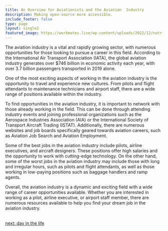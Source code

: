 ```yaml
---
title: An Overview for Aviationists and the Aviation  Industry
description: Making open-source more accessible.
include_footer: false
type: page
layout: single2
featured_image: https://workmates.live/wp-content/uploads/2022/12/nutritionist-5-scaled.jpg
---
```



The aviation industry is a vital and rapidly growing sector, with numerous opportunities for those looking to pursue a career in this field. According to the International Air Transport Association (IATA), the global aviation industry generates over $746 billion in economic activity each year, with over 3.7 billion passengers transported in 2019 alone.

One of the most exciting aspects of working in the aviation industry is the opportunity to travel and experience new cultures. From pilots and flight attendants to maintenance technicians and airport staff, there are a wide range of positions available within the industry.

To find opportunities in the aviation industry, it is important to network with those already working in the field. This can be done through attending industry events and joining professional organizations such as the Aerospace Industries Association (AIA) or the International Society of Transport Aircraft Trading (ISTAT). Additionally, there are numerous websites and job boards specifically geared towards aviation careers, such as Aviation Job Search and Aviation Employment.

Some of the best jobs in the aviation industry include pilots, airline executives, and aircraft designers. These positions offer high salaries and the opportunity to work with cutting-edge technology. On the other hand, some of the worst jobs in the aviation industry may include those with long and irregular hours, such as pilots and flight attendants, as well as those working in low-paying positions such as baggage handlers and ramp agents.

Overall, the aviation industry is a dynamic and exciting field with a wide range of career opportunities available. Whether you are interested in working as a pilot, airline executive, or airport staff member, there are numerous resources available to help you find your dream job in the aviation industry.

<br>
<a href="https://workdojos.com/aviationist/day-in-the-life">next: day in the life</a>
</p>
